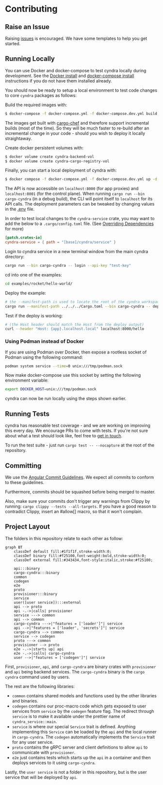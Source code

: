 # Contributing

## Raise an Issue

Raising [issues](https://github.com/cyndra-hq/cyndra/issues) is encouraged. We have some templates to help you get started.

## Running Locally
You can use Docker and docker-compose to test cyndra locally during development. See the [Docker install](https://docs.docker.com/get-docker/)
and [docker-compose install](https://docs.docker.com/compose/install/) instructions if you do not have them installed already.

You should now be ready to setup a local environment to test code changes to core `cyndra` packages as follows:

Build the required images with:

```bash
$ docker-compose -f docker-compose.yml -f docker-compose.dev.yml build
```

The images get built with [cargo-chef](https://github.com/LukeMathWalker/cargo-chef) and therefore support incremental builds (most of the time). So they will be much faster to re-build after an incremental change in your code - should you wish to deploy it locally straightaway.

Create docker persistent volumes with:

```bash
$ docker volume create cyndra-backend-vol
$ docker volume create cyndra-cargo-registry-vol
```

Finally, you can start a local deployment of cyndra with:

```bash
$ docker compose -f docker-compose.yml -f docker-compose.dev.yml up -d
```

The API is now accessible on `localhost:8000` (for app proxies) and `localhost:8001` (for the control plane). When running `cargo run --bin cargo-cyndra` (in a debug build), the CLI will point itself to `localhost` for its API calls. The deployment parameters can be tweaked by changing values in the [.env](./.env) file.

In order to test local changes to the `cyndra-service` crate, you may want to add the below to a `.cargo/config.toml` file. (See [Overriding Dependencies](https://doc.rust-lang.org/cargo/reference/overriding-dependencies.html) for more)

``` toml
[patch.crates-io]
cyndra-service = { path = "[base]/cyndra/service" }
```

Login to cyndra service in a new terminal window from the main cyndra directory:

```bash
cargo run --bin cargo-cyndra -- login --api-key "test-key"
```

cd into one of the examples:

```bash
cd examples/rocket/hello-world/
```

Deploy the example:

```bash
# the --manifest-path is used to locate the root of the cyndra workspace
cargo run --manifest-path ../../../Cargo.toml --bin cargo-cyndra -- deploy
```

Test if the deploy is working:

```bash
# (the Host header should match the Host from the deploy output)
curl --header "Host: {app}.localhost.local" localhost:8000/hello
```
### Using Podman instead of Docker
If you are using Podman over Docker, then expose a rootless socket of Podman using the following command:

```bash
podman system service --time=0 unix:///tmp/podman.sock
```

Now make docker-compose use this socket by setting the following environment variable:

```bash
export DOCKER_HOST=unix:///tmp/podman.sock
```

cyndra can now be run locally using the steps shown earlier.

## Running Tests

cyndra has reasonable test coverage - and we are working on improving this
every day. We encourage PRs to come with tests. If you're not sure about
what a test should look like, feel free to [get in touch](https://discord.gg/H33rRDTm3p).

To run the test suite - just run `cargo test -- --nocapture` at the root of the repository.

## Committing

We use the [Angular Commit Guidelines](https://github.com/angular/angular/blob/master/CONTRIBUTING.md#commit). We expect all commits to conform to these guidelines.

Furthermore, commits should be squashed before being merged to master.

Also, make sure your commits don't trigger any warnings from Clippy by running: `cargo clippy --tests --all-targets`. If you have a good reason to contradict Clippy, insert an #allow[] macro, so that it won't complain.

## Project Layout
The folders in this repository relate to each other as follow:

```mermaid
graph BT
    classDef default fill:#1f1f1f,stroke-width:0;
    classDef binary fill:#f25100,font-weight:bold,stroke-width:0;
    classDef external fill:#343434,font-style:italic,stroke:#f25100;

    api:::binary
    cargo-cyndra:::binary
    common
    codegen
    e2e
    proto
    provisioner:::binary
    service
    user([user service]):::external
    api --> proto
    api -.->|calls| provisioner
    service ---> common
    api --> common
    cargo-cyndra --->|"features = ['loader']"| service
    api -->|"features = ['loader', 'secrets']"| service
    cargo-cyndra --> common
    service --> codegen
    proto ---> common
    provisioner --> proto
    e2e -.->|starts up| api
    e2e -.->|calls| cargo-cyndra
    user -->|"features = ['codegen']"| service
```

First, `provisioner`, `api`, and `cargo-cyndra` are binary crates with `provisioner` and `api` being backend services. The `cargo-cyndra` binary is the `cargo cyndra` command used by users.

The rest are the following libraries:
- `common` contains shared models and functions used by the other libraries and binaries.
- `codegen` contains our proc-macro code which gets exposed to user services from `service` by the `codegen` feature flag. The redirect through `service` is to make it available under the prettier name of `cyndra_service::main`.
- `service` is where our special `Service` trait is defined. Anything implementing this `Service` can be loaded by the `api` and the local runner in `cargo-cyndra`.
   The `codegen` automatically implements the `Service` trait for any user service.
- `proto` contains the gRPC server and client definitions to allow `api` to communicate with `provisioner`.
- `e2e` just contains tests which starts up the `api` in a container and then deploys services to it using `cargo-cyndra`.

Lastly, the `user service` is not a folder in this repository, but is the user service that will be deployed by `api`.
